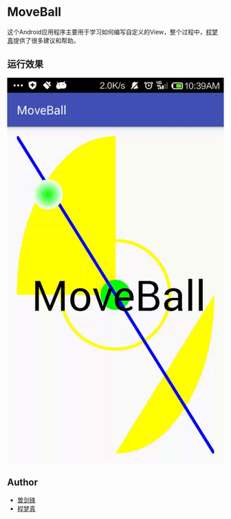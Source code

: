 # MoveBall

这个Android应用程序主要用于学习如何编写自定义的View，整个过程中，[程梦真](https://github.com/chengcnaplex)提供了很多建议和帮助。

## 运行效果

![MoveBall.gif](image/MoveBall.gif)

## Author

* [曽剑锋](http://www.cnblogs.com/zengjfgit/)
* [程梦真](https://github.com/chengcnaplex)
